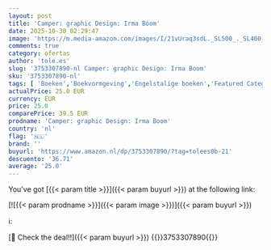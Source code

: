 ```yaml
---
layout: post
title: 'Camper: graphic Design: Irma Boom'
date: 2025-10-30 02:29:47
image: 'https://m.media-amazon.com/images/I/21vUraq3sdL._SL500_._SL400_.jpg'
comments: true
category: ofertas
author: 'tole.es'
slug: '3753307890-nl Camper: graphic Design: Irma Boom'
sku: '3753307890-nl'
tags: [ 'Boeken','Boekvormgeving','Engelstalige boeken','Featured Categories','Grafisch ontwerp','Grafisch ontwerp commercieel','Kunst & fotografie','Kunstenaars','Kunstgeschiedenis in thema & concept','Modeontwerp','Ontwerp','🇳🇱', ]
actualPrice: 25.0 EUR
currency: EUR
price: 25.0
comparePrice: 39.5 EUR
prodname: 'Camper: graphic Design: Irma Boom'
country: 'nl'
flag: '🇳🇱'
brand: ''
buyurl: 'https://www.amazon.nl/dp/3753307890/?tag=tolees0b-21'
descuento: '36.71'
average: '25.0'
---
```


You've got [{{< param title >}}]({{< param buyurl >}}) at the following link:

[![{{< param prodname >}}]({{< param image >}})]({{< param buyurl >}})

ℹ️:


[🛒 Check the deal!!]({{< param buyurl >}})
{{<world>}}3753307890{{</world>}}
